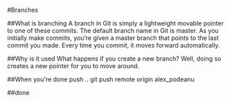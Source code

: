#Branches 

##What is branching
A branch in Git is simply a lightweight movable pointer to one of these commits. The default branch name in Git is master. As you initially make commits, you’re given a master branch that points to the last commit you made. Every time you commit, it moves forward automatically.


##Why is it used
What happens if you create a new branch? Well, doing so creates a new pointer for you to move around. 

##When you're done push ..
git push remote origin alex_podeanu

##done